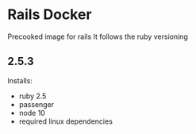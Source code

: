 # Rails Docker
Precooked image for rails
It follows the ruby versioning

## 2.5.3

Installs:
- ruby 2.5
- passenger
- node 10
- required linux dependencies
